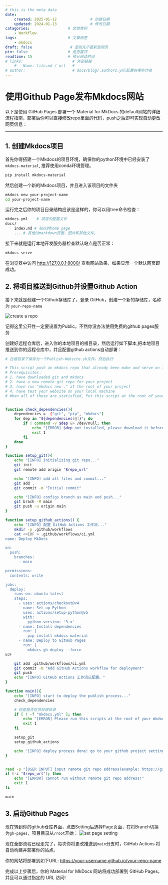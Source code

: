 ```yaml
---
# this is the meta data
date:
    created: 2025-01-12               # 创建日期
    updated: 2024-01-13               # 修改日期
catagories:                 # 文章类别
    - Workflow
tags:                       # 文章标签
    - mkdocs
draft: false                 # 是则先不更新到网页
pin: false                  # 是否置顶
readtime: 15                # 预计阅读时间
# links:                      # 外部链接
    # - Name: file.md / url   #
# author:                     # docs/blog/.authors.yml配置有哪些作者
---
```


# 使用Github Page发布Mkdocs网站

以下是使用 GitHub Pages 部署一个 Material for MkDocs 的default网站的详细流程指南，部署后你可以直接修改repo里面的代码，push之后即可实现自动更改网页信息：
<!-- more -->

---

## 1. 创建Mkdocs项目

首先你得搭建一个Mkdocs的项目环境，确保你的python环境中已经安装了`mkdocs-material`, 推荐使用conda环境管理。

```bash
pip install mkdocs-material
```

然后创建一个新的Mkdocs项目，并且进入该项目的文件夹

```bash
mkdocs new your-project-name
cd your-project-name
```

运行完之后你的项目目录结构应该是这样的，你可以用tree命令检查：

```bash
mkdocs.yml    # 项目的配置文件
docs/
    index.md # 站点的home page
    ... # 其他的markdown页面，图片和其他文件。
```

接下来就是运行本地开发服务器检查默认站点是否正常：

```bash
mkdocs serve
```

在浏览器中访问 <http://127.0.0.1:8000/> 查看网站效果，如果显示一个默认网页即成功。

## 2. 将项目推送到Github并设置Github Action

接下来就是创建一个Github存储库了，登录 GitHub，创建一个新的存储库，名称为 `your-repo-name`

![create a repo](/My-Blog/assets/IMG/set_page_1.png)

记得这里公开性一定要设置为Public，不然你没办法使用免费的github pages服务

创建好远程仓库后，进入你的本地项目的根目录，然后运行如下脚本,把本地项目推送到你的远程仓库中，并且配置github actions自动部署：

```bash
# 在根目录下保存为一个Publish-Website.sh文件，然后执行

# This script push an mkdocs repo that already been make and serve on local machine, but have not set up git config nor publish on git page.
# Prerequisites：
# 1. have downloaded git and mkdocs
# 2. have a new remote git repo for your project
# 3. have run "mkdocs new ." at the root of your project
# 4. have test your website on your local machine
# When all of these are statisfied, Put this script at the root of your mkdocs project then run it.


function check_dependencies(){
    dependencies =  ("git", "pip", "mkdocs")
    for dep in "${dependencies[@]}"; do
        if ! command -v $dep &> /dev/null; then
            echo "[ERROR] $dep not installed, please download it before run this script."
            exit 1
        fi
    done
}

function setup_git(){
    echo "[INFO] initializing git repo..."
    git init
    git remote add origin "$repo_url"

    echo "[INFO] add all files and commit..."
    git add .
    git commit -m "Initial commit"

    echo "[INFO] configs branch as main and push..."
    git brach -M main
    git push -u origin main
}

function setup_github_actions() {
    echo "[INFO] 配置 GitHub Actions 工作流..."
    mkdir -p .github/workflows
    cat <<EOF > .github/workflows/ci.yml
name: Deploy MkDocs

on:
  push:
    branches:
      - main

permissions:
  contents: write

jobs:
  deploy:
    runs-on: ubuntu-latest
    steps:
      - uses: actions/checkout@v4
      - name: Set up Python
        uses: actions/setup-python@v5
        with:
          python-version: '3.x'
      - name: Install dependencies
        run: |
          pip install mkdocs-material
      - name: Deploy to GitHub Pages
        run: |
          mkdocs gh-deploy --force
EOF

    git add .github/workflows/ci.yml
    git commit -m "Add GitHub Actions workflow for deployment"
    git push
    echo "[INFO] GitHub Actions 工作流已配置。"
}

function main(){
    echo "[INFO] start to deploy the publish process..."
    check_dependencies

    # 检查是否在项目根目录
    if [ ! -f "mkdocs.yml" ]; then
        echo "[ERROR] Please run this scripts at the root of your mkdocs project."
        exit 1
    fi

    setup_git
    setup_github_actions

    echo "[INFO] deploy process done! go to your github project setting:Page and change your branch as gh-pages!"
}


read -p "[USER INPUT] input remote git repo address(example: https://github.com/username/repo.git): " repo_url
if [-z "$repo_url"]; then
    echo "[ERROR] cannot run without remote git repo address!"
    exit 1
fi

main
```

## 3. 启动Github Pages

现在转到你的github仓库界面，点击Setting后选择Page页面，在将Branch切换为`gh-pages`，项目目录从`/root`开始：
![set page setting](/My-Blog/assets/IMG/set_page_1.png)

现在全部流程已经走完了，每次你将更改推送到`main`分支时，GitHub Actions 将自动构建并部署你的站点。

你的网站将部署到如下URL:
<https://your-username.github.io/your-repo-name>

完成以上步骤后，你的 Material for MkDocs 网站将成功部署到 GitHub Pages，并且可以通过指定的 URL 访问!
